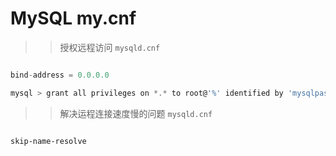 # MySQL my.cnf


>> 授权远程访问 ``mysqld.cnf``

``` javascript

bind-address = 0.0.0.0

mysql > grant all privileges on *.* to root@'%' identified by 'mysqlpass' with grant option;

```

>> 解决运程连接速度慢的问题 ``mysqld.cnf``

``` console

skip-name-resolve

```
